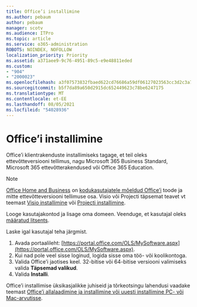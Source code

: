 ```yaml
---
title: Office’i installimine
ms.author: pebaum
author: pebaum
manager: scotv
ms.audience: ITPro
ms.topic: article
ms.service: o365-administration
ROBOTS: NOINDEX, NOFOLLOW
localization_priority: Priority
ms.assetid: a371aee9-9c76-4951-89c5-e9e48811eded
ms.custom:
- "904"
- "2000023"
ms.openlocfilehash: a3f07573832fbaed622cd76686a59df06127023563cc3d2c3a7e710cbf45accd
ms.sourcegitcommit: b5f7da89a650d2915dc652449623c78be6247175
ms.translationtype: MT
ms.contentlocale: et-EE
ms.lasthandoff: 08/05/2021
ms.locfileid: "54028936"
---
```

# <a name="how-to-install-office"></a>Office’i installimine

Office’i klientrakenduste installimiseks tagage, et teil oleks ettevõtteversiooni tellimus, nagu Microsoft 365 Business Standard, Microsoft 365 ettevõtterakendused või Office 365 Education.
  
> [!NOTE]
> [Office Home and Business](https://support.microsoft.com/office/28cbc8cf-1332-4f04-9123-9b660abb629e?wt.mc_id=Alchemy_ClientDIA) on [kodukasutajatele mõeldud Office’i](https://support.microsoft.com/office/28cbc8cf-1332-4f04-9123-9b660abb629e?wt.mc_id=alchemy_clientdia) toode ja mitte ettevõtteversiooni tellimuse osa. Visio või Projecti täpsemat teavet vt teemast [Visio installimine](https://support.microsoft.com/office/f98f21e3-aa02-4827-9167-ddab5b025710?wt.mc_id=Alchemy_ClientDIA) või [Projecti installimine](https://support.microsoft.com/office/7059249b-d9fe-4d61-ab96-5c5bf435f281?wt.mc_id=Alchemy_ClientDIA).

Looge kasutajakontod ja lisage oma domeen. Veenduge, et kasutajal oleks [määratud litsents](https://docs.microsoft.com/microsoft-365/admin/add-users/add-users).

Laske igal kasutajal teha järgmist.

1. Avada portaalileht: [https://portal.office.com/OLS/MySoftware.aspx](https://portal.office.com/OLS/MySoftware.aspx).
2. Kui nad pole veel sisse loginud, logida sisse oma töö- või koolikontoga.
3. Valida Office'i jaotises keel. 32-bitise või 64-bitise versiooni valimiseks valida **Täpsemad valikud**.
4. Valida **Installi**.

Office’i installimise üksikasjalikke juhiseid ja tõrkeotsingu lahendusi vaadake teemast [Office’i allalaadimine ja installimine või uuesti installimine PC- või Mac-arvutisse](https://support.office.com/article/4414eaaf-0478-48be-9c42-23adc4716658?wt.mc_id=Alchemy_ClientDIA).
